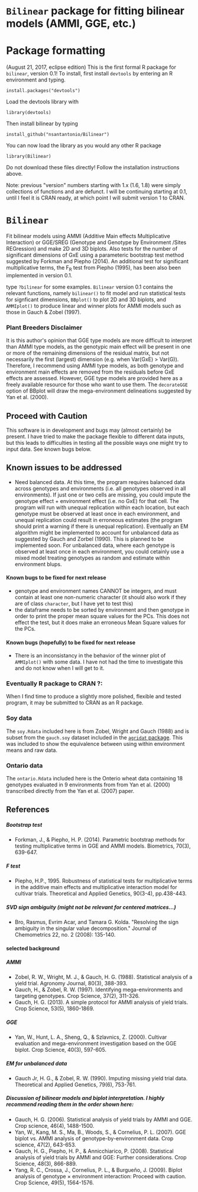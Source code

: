 # ```Bilinear``` package for fitting bilinear models (AMMI, GGE, etc.)

# Package formatting

(August 21, 2017, eclipse edition)  This is the first formal R package for ```bilinear```, version 0.1!  To install, first install ```devtools``` by entering an R environment and typing. 

```install.packages("devtools")```

Load the devtools library with

```library(devtools)```

Then install bilinear by typing

```install_github("nsantantonio/Bilinear")```

You can now load the library as you would any other R package

```library(Bilinear)```

Do not download these files directly! Follow the installation instructions above.

Note: previous "version" numbers starting with 1.x (1.6, 1.8) were simply collections of functions and are defunct. I will be continuing starting at 0.1, until I feel it is CRAN ready, at which point I will submit version 1 to CRAN.


# ```Bilinear```

Fit bilinear models using AMMI (Additive Main effects Multiplicative Interaction) or GGE/SREG (Genotype and Genotype by Environment /Sites REGression) and make 2D and 3D biplots.  Also tests for the number of significant dimensions of GxE using a parameteric bootstrap test method suggested by Forkman and Piepho (2014). An additional test for significant multiplicative terms, the F<sub>R</sub> test from Piepho (1995), has been also been implemented in version 0.1.

type ```?bilinear``` for some examples.  ```Bilinear``` version 0.1 contains the relevant functions, namely ```bilinear()``` to fit model and run statistical tests for signficant dimensions, ```BBplot()``` to plot 2D and 3D biplots, and ```AMMIplot()``` to produce linear and winner plots for AMMI models such as those in Gauch & Zobel (1997).

### Plant Breeders Disclaimer
It is this author's opinion that GGE type models are more difficult to interpret than AMMI type models, as the genotypic main effect will be present in one or more of the remaining dimensions of the residual matrix, but not necessarily the first (largest) dimension (e.g. when Var(GxE) > Var(G)).  Therefore, I recommend using AMMI type models, as both genotype and environment main effects are removed from the residuals before GxE effects are assessed.  However, GGE type models are provided here as a freely available resource for those who want to use them. The ```decorateGGE``` option of BBplot will draw the mega-environment delineations suggested by Yan et al. (2000).

## Proceed with Caution
This software is in development and bugs may (almost certainly) be present. I have tried to make the package flexible to different data inputs, but this leads to difficulties in testing all the possible ways one might try to input data. See known bugs below.

## Known issues to be addressed

* Need balanced data.  At this time, the program requires balanced data across genotypes and environments (i.e. all genotypes observed in all environments).  If just one or two cells are missing, you could impute the genotype effect + environment effect (i.e. no GxE) for that cell. The program will run with unequal replication within each location, but each genotype must be observed at least once in each environment, and unequal replication could result in erroneous estimates (the program should print a warning if there is unequal replication).  Eventually an EM algorithm might be implemented to account for unbalanced data as suggested by Gauch and Zorbel (1990). This is planned to be implemented soon. For unbalanced data, where each genotype is observed at least once in each environment, you could cetainly use a mixed model treating genotypes as random and estimate within environment blups.  

#### Known bugs to be fixed for next release
* genotype and environment names CANNOT be integers, and must contain at least one non-numeric character (it should also work if they are of class ```character```, but I have yet to test this)
* the dataframe needs to be sorted by environment and then genotype in order to print the proper mean square values for the PCs. This does not effect the test, but it does make an erroneous Mean Square values for the PCs. 

#### Known bugs (hopefully) to be fixed for next release 
* There is an inconsistancy in the behavior of the winner plot of ```AMMIplot()``` with some data. I have not had the time to investigate this and do not know when I will get to it.

### Eventually R package to CRAN ?:
When I find time to produce a slightly more polished, flexible and tested program, it may be submitted to CRAN as an R package. 

### Soy data
The ```soy.Rdata``` included here is from Zobel, Wright and Gauch (1988) and is subset from the ```gauch.soy``` dataset included in the [```agridat``` package](https://github.com/kwstat/agridat). This was included to show the equivalence between using within environment means and raw data. 
### Ontario data
The ```ontario.Rdata``` included here is the Onterio wheat data containing 18 genotypes evaluated in 9 environments from from Yan et al. (2000) transcribed directly from the Yan et al. (2007) paper. 


## References 
##### Bootstrap test
- Forkman, J., & Piepho, H. P. (2014). Parametric bootstrap methods for testing multiplicative terms in GGE and AMMI models. Biometrics, 70(3), 639-647. 

##### F test
- Piepho, H.P., 1995. Robustness of statistical tests for multiplicative terms in the additive main effects and multiplicative interaction model for cultivar trials. Theoretical and Applied Genetics, 90(3-4), pp.438-443.

##### SVD sign ambiguity (might not be relevant for centered matrices...)
- Bro, Rasmus, Evrim Acar, and Tamara G. Kolda. "Resolving the sign ambiguity in the singular value decomposition." Journal of Chemometrics 22, no. 2 (2008): 135-140.

#### selected background

##### AMMI
- Zobel, R. W., Wright, M. J., & Gauch, H. G. (1988). Statistical analysis of a yield trial. Agronomy Journal, 80(3), 388-393.
- Gauch, H., & Zobel, R. W. (1997). Identifying mega-environments and targeting genotypes. Crop Science, 37(2), 311-326.
- Gauch, H. G. (2013). A simple protocol for AMMI analysis of yield trials. Crop Science, 53(5), 1860-1869.

##### GGE
- Yan, W., Hunt, L. A., Sheng, Q., & Szlavnics, Z. (2000). Cultivar evaluation and mega-environment investigation based on the GGE biplot. Crop Science, 40(3), 597-605.

##### EM for unbalanced data
- Gauch Jr, H. G., & Zobel, R. W. (1990). Imputing missing yield trial data. Theoretical and Applied Genetics, 79(6), 753-761.

##### Discussion of bilinear models and biplot interpretation. I highly recommend reading them in the order shown here:

- Gauch, H. G. (2006). Statistical analysis of yield trials by AMMI and GGE. Crop science, 46(4), 1488-1500.
- Yan, W., Kang, M. S., Ma, B., Woods, S., & Cornelius, P. L. (2007). GGE biplot vs. AMMI analysis of genotype-by-environment data. Crop science, 47(2), 643-653.
- Gauch, H. G., Piepho, H. P., & Annicchiarico, P. (2008). Statistical analysis of yield trials by AMMI and GGE: Further considerations. Crop Science, 48(3), 866-889.
- Yang, R. C., Crossa, J., Cornelius, P. L., & Burgueño, J. (2009). Biplot analysis of genotype × environment interaction: Proceed with caution. Crop Science, 49(5), 1564-1576.



